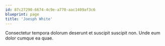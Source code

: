 ```yaml
---
id: 87c27290-6674-4c9e-a770-aac1409af3c6
blueprint: page
title: 'Joesph White'
---
```

Consectetur tempora dolorum deserunt et suscipit suscipit non. Unde eum dolor cumque ea quae.